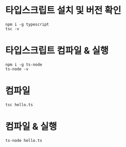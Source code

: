 # 타입스크립트 설치 및 버전 확인
```
npm i -g typescript
tsc -v
```

# 타입스크립트 컴파일 & 실행
```
npm i -g ts-node
ts-node -v
```
# 컴파일
```
tsc hello.ts
```

# 컴파일 & 실행
```
ts-node hello.ts
```